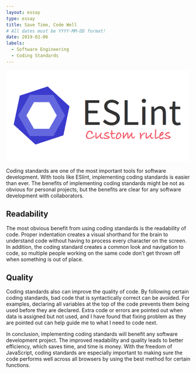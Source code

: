 ```yaml
---
layout: essay
type: essay
title: Save Time, Code Well
# All dates must be YYYY-MM-DD format!
date: 2019-02-06
labels:
  - Software Engineering
  - Coding Standards
---
```

<img src="../images/eslint.png" width="500" height="250">

Coding standards are one of the most important tools for software development. With tools like ESlint, implementing coding standards is easier than ever.  The benefits of implementing coding standards might be not as obvious for personal projects, but the benefits are clear for any software development with collaborators.

## Readability

The most obvious benefit from using coding standards is the readability of code.  Proper indentation creates a visual shorthand for the brain to understand code without having to process every character on the screen.  In addition, the coding standard creates a common look and navigation to code, so multiple people working on the same code don’t get thrown off when something is out of place.

## Quality

Coding standards also can improve the quality of code.  By following certain coding standards, bad code that is syntactically correct can be avoided.  For examples, declaring all variables at the top of the code prevents them being used before they are declared.  Extra code or errors are pointed out when data is assigned but not used, and I have found that fixing problem as they are pointed out can help guide me to what I need to code next.

In conclusion, implementing coding standards will benefit any software development project.  The improved readability and quality leads to better efficiency, which saves time, and time is money.  With the freedom of JavaScript, coding standards are especially important to making sure the code performs well across all browsers by using the best method for certain functions.  

